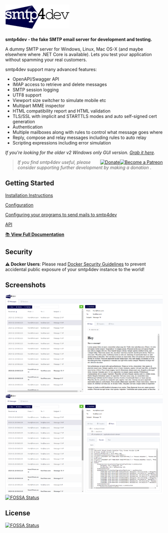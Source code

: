 # <img src='Rnwood.Smtp4dev/ClientApp/public/logo.png' alt='logo'/>
**smtp4dev - the fake SMTP email server for development and testing.**

A dummy SMTP server for Windows, Linux, Mac OS-X (and maybe elsewhere where .NET Core is available). Lets you test your application without spamming your real customers.

smtp4dev support many advanced features:
- OpenAPI/Swagger API
- IMAP access to retrieve and delete messages
- SMTP session logging
- UTF8 support
- Viewport size switcher to simulate mobile etc
- Multipart MIME inspector
- HTML compatibility report and HTML validation
- TLS/SSL with implicit and STARTTLS modes and auto self-signed cert generation
- Authentication
- Multiple mailboxes along with rules to control what message goes where
- Reply, compose and relay messages including rules to auto relay
- Scripting expressions including error simulation

*If you're looking for the older v2 Windows only GUI version. [Grab it here](https://github.com/rnwood/smtp4dev/releases/tag/v2.0.10).*

> <a style="float: right" href="https://www.patreon.com/bePatron?u=38204828" data-patreon-widget-type="become-patron-button"><img alt='Become a Patreon' src='https://c5.patreon.com/external/logo/become_a_patron_button.png' height="30px"></a> <a  style="float: right" href='https://www.paypal.me/rnwood'><img alt='Donate' src='https://www.paypalobjects.com/webstatic/en_US/btn/btn_donate_pp_142x27.png'/></a> *If you find smtp4dev useful, please consider supporting further development by making a donation*
> .


## Getting Started
[Installation Instructions](docs/Installation.md)

[Configuration](docs/Configuration.md)

[Configuring your programs to send mails to smtp4dev](docs/Configuring-Clients.md)

[API](docs/API.md)

[📚 **View Full Documentation**](docs/README.md)

## Security
**⚠️ Docker Users**: Please read [Docker Security Guidelines](docs/Docker-Security.md) to prevent accidental public exposure of your smtp4dev instance to the world!


## Screenshots

![Screenshot 1](screenshot1.png)
![Screenshot 2](screenshot2.png)
[![FOSSA Status](https://app.fossa.com/api/projects/git%2Bgithub.com%2Frnwood%2Fsmtp4dev.svg?type=shield)](https://app.fossa.com/projects/git%2Bgithub.com%2Frnwood%2Fsmtp4dev?ref=badge_shield)




## License
[![FOSSA Status](https://app.fossa.com/api/projects/git%2Bgithub.com%2Frnwood%2Fsmtp4dev.svg?type=large)](https://app.fossa.com/projects/git%2Bgithub.com%2Frnwood%2Fsmtp4dev?ref=badge_large)
